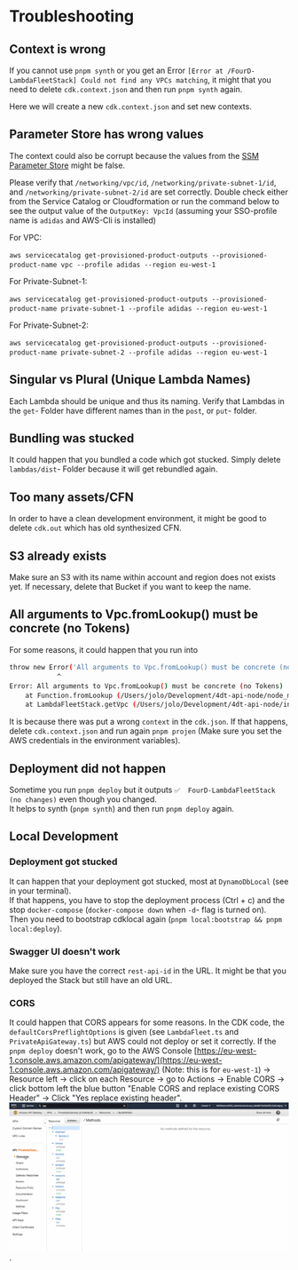 # Troubleshooting

## Context is wrong

If you cannot use `pnpm synth` or you get an Error `[Error at /FourD-LambdaFleetStack] Could not find any VPCs matching`, it might that you need to delete `cdk.context.json` and then run `pnpm synth` again.

Here we will create a new `cdk.context.json` and set new contexts.

## Parameter Store has wrong values

The context could also be corrupt because the values from the [SSM Parameter Store](https://eu-west-1.console.aws.amazon.com/systems-manager/parameters/?region=eu-west-1&tab=Table) might be false.

Please verify that `/networking/vpc/id`, `/networking/private-subnet-1/id`, and `/networking/private-subnet-2/id` are set correctly. Double check either from the Service Catalog or Cloudformation or run the command below to see the output value of the `OutputKey: VpcId` (assuming your SSO-profile name is `adidas` and AWS-Cli is installed)

For VPC:

`aws servicecatalog get-provisioned-product-outputs --provisioned-product-name vpc --profile adidas --region eu-west-1`

For Private-Subnet-1:

`aws servicecatalog get-provisioned-product-outputs --provisioned-product-name private-subnet-1 --profile adidas --region eu-west-1`

For Private-Subnet-2:

`aws servicecatalog get-provisioned-product-outputs --provisioned-product-name private-subnet-2 --profile adidas --region eu-west-1`

## Singular vs Plural (Unique Lambda Names)

Each Lambda should be unique and thus its naming.
Verify that Lambdas in the `get`- Folder have different names than in the `post`, or `put`- folder.

## Bundling was stucked

It could happen that you bundled a code which got stucked.
Simply delete `lambdas/dist`- Folder because it will get rebundled again.

## Too many assets/CFN

In order to have a clean development environment, it might be good to delete `cdk.out` which has old synthesized CFN.

## S3 already exists

Make sure an S3 with its name within account and region does not exists yet.
If necessary, delete that Bucket if you want to keep the name.

## All arguments to Vpc.fromLookup() must be concrete (no Tokens)

For some reasons, it could happen that you run into

```bash
throw new Error('All arguments to Vpc.fromLookup() must be concrete (no Tokens)');
            ^
Error: All arguments to Vpc.fromLookup() must be concrete (no Tokens)
    at Function.fromLookup (/Users/jolo/Development/4dt-api-node/node_modules/.pnpm/@aws-cdk+aws-ec2@1.136.0/node_modules/@aws-cdk/aws-ec2/lib/vpc.ts:637:13)
    at LambdaFleetStack.getVpc (/Users/jolo/Development/4dt-api-node/infrastructure/stacks/lambda-fleet/Stack.ts:138:16)
```

It is because there was put a wrong `context` in the `cdk.json`. If that happens, delete `cdk.context.json` and run again `pnpm projen` (Make sure you set the AWS credentials in the environment variables).

## Deployment did not happen

Sometime you run `pnpm deploy` but it outputs `✅  FourD-LambdaFleetStack (no changes)` even though you changed.<br/>
It helps to synth (`pnpm synth`) and then run `pnpm deploy` again.

## Local Development

### Deployment got stucked

It can happen that your deployment got stucked, most at `DynamoDbLocal` (see in your terminal). <br/>
If that happens, you have to stop the deployment process (Ctrl + c) and the stop `docker-compose` (`docker-compose down` when `-d`- flag is turned on).<br/>
Then you need to bootstrap cdklocal again (`pnpm local:bootstrap && pnpm local:deploy`).

### Swagger UI doesn't work

Make sure you have the correct `rest-api-id` in the URL.
It might be that you deployed the Stack but still have an old URL.

### CORS

It could happen that CORS appears for some reasons. In the CDK code, the `defaultCorsPreflightOptions` is given (see `LambdaFleet.ts` and `PrivateApiGateway.ts`) but AWS could not deploy or set it correctly.
If the `pnpm deploy` doesn't work, go to the AWS Console [https://eu-west-1.console.aws.amazon.com/apigateway/](https://eu-west-1.console.aws.amazon.com/apigateway/) (Note: this is for `eu-west-1`) -> Resource left -> click on each Resource -> go to Actions -> Enable CORS -> click bottom left the blue button "Enable CORS and replace existing CORS Header" -> Click "Yes replace existing header".
![Enable CORS](enable-cors.gif).

